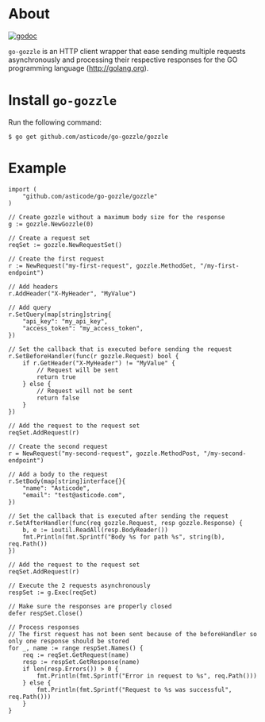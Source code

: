 # About

[![godoc](http://img.shields.io/badge/godoc-reference-blue.svg?style=flat)](https://godoc.org/github.com/asticode/go-gozzle/gozzle)

`go-gozzle` is an HTTP client wrapper that ease sending multiple requests asynchronously and processing their respective responses for the GO programming language (http://golang.org).

# Install `go-gozzle`

Run the following command:

    $ go get github.com/asticode/go-gozzle/gozzle
    
# Example

    import (
        "github.com/asticode/go-gozzle/gozzle"
    )
    
    // Create gozzle without a maximum body size for the response
    g := gozzle.NewGozzle(0)
    
    // Create a request set
    reqSet := gozzle.NewRequestSet()
    
    // Create the first request
    r := NewRequest("my-first-request", gozzle.MethodGet, "/my-first-endpoint")
    
    // Add headers
    r.AddHeader("X-MyHeader", "MyValue")
    
    // Add query
    r.SetQuery(map[string]string{
        "api_key": "my_api_key",
        "access_token": "my_access_token",
    })
    
    // Set the callback that is executed before sending the request
    r.SetBeforeHandler(func(r gozzle.Request) bool {
        if r.GetHeader("X-MyHeader") != "MyValue" {
            // Request will be sent
            return true
        } else {
            // Request will not be sent
            return false
        }
    })
    
    // Add the request to the request set
    reqSet.AddRequest(r)
    
    // Create the second request
    r = NewRequest("my-second-request", gozzle.MethodPost, "/my-second-endpoint")
    
    // Add a body to the request
    r.SetBody(map[string]interface{}{
        "name": "Asticode",
        "email": "test@asticode.com",
    })
    
    // Set the callback that is executed after sending the request
    r.SetAfterHandler(func(req gozzle.Request, resp gozzle.Response) {
        b, e := ioutil.ReadAll(resp.BodyReader())
        fmt.Println(fmt.Sprintf("Body %s for path %s", string(b), req.Path())
    })
    
    // Add the request to the request set
    reqSet.AddRequest(r)
    
    // Execute the 2 requests asynchronously
    respSet := g.Exec(reqSet)
    
    // Make sure the responses are properly closed
    defer respSet.Close()
    
    // Process responses
    // The first request has not been sent because of the beforeHandler so only one response should be stored
    for _, name := range respSet.Names() {
        req := reqSet.GetRequest(name)
        resp := respSet.GetResponse(name)
        if len(resp.Errors()) > 0 {
            fmt.Println(fmt.Sprintf("Error in request to %s", req.Path()))
        } else {
            fmt.Println(fmt.Sprintf("Request to %s was successful", req.Path()))
        }
    }
    